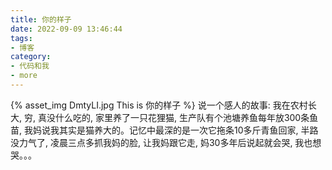 ```yaml
---
title: 你的样子
date: 2022-09-09 13:46:44
tags:
- 博客
category:
- 代码和我
- more
---
```

{% asset_img DmtyLI.jpg This is 你的样子 %}
说一个感人的故事: 我在农村长大, 穷, 真没什么吃的, 家里养了一只花狸猫, 生产队有个池塘养鱼每年放300条鱼苗, 我妈说我其实是猫养大的。记忆中最深的是一次它拖条10多斤青鱼回家, 半路没力气了, 凌晨三点多抓我妈的脸, 让我妈跟它走, 妈30多年后说起就会哭, 我也想哭。。。